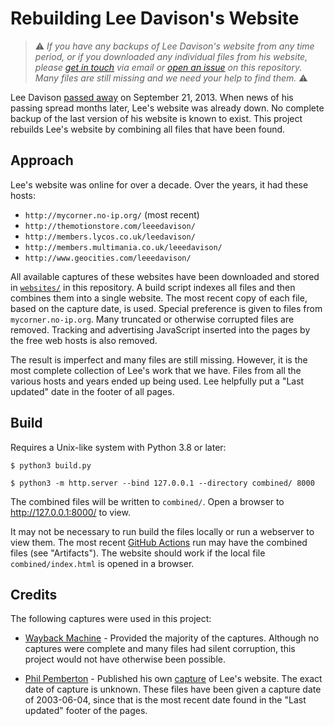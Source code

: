 # Rebuilding Lee Davison's Website

> ⚠️ *If you have any backups of Lee Davison's website from any time period, or
if you downloaded any individual files from his website, please [get in touch](https://github.com/mnaberez) via email or [open an issue](https://github.com/6502org/mycorner/issues) on this repository. Many files are still missing and we need your help to find them.* ⚠️

Lee Davison [passed away](http://forum.6502.org/viewtopic.php?f=5&t=3024) on September 21, 2013.  When news of his passing spread months later, Lee's website was already down.  No complete backup of the last version of his website is known to exist.  This project rebuilds Lee's website by combining all files that have been found.

## Approach

Lee's website was online for over a decade.  Over the years, it had these hosts:

 - `http://mycorner.no-ip.org/` (most recent)
 - `http://themotionstore.com/leeedavison/`
 - `http://members.lycos.co.uk/leedavison/`
 - `http://members.multimania.co.uk/leeedavison/`
 - `http://www.geocities.com/leeedavison/`

All available captures of these websites have been downloaded and stored in [`websites/`](./websites)
in this repository.  A build script indexes all files and then combines them into a single website.  The most recent copy of each file, based on the capture date, is used.  Special preference is given to files from `mycorner.no-ip.org`.  Many truncated or otherwise corrupted files are removed.  Tracking and advertising JavaScript inserted into the pages by the free web hosts is also removed.

The result is imperfect and many files are still missing.  However, it is the most complete collection of Lee's work that we have.  Files from all the various hosts and years ended up being used.  Lee helpfully put a "Last updated" date in the footer of all pages.

## Build

Requires a Unix-like system with Python 3.8 or later:

```text
$ python3 build.py

$ python3 -m http.server --bind 127.0.0.1 --directory combined/ 8000
```

The combined files will be written to `combined/`.  Open a browser to http://127.0.0.1:8000/ to view.

It may not be necessary to run build the files locally or run a webserver to view them.  The most recent [GitHub Actions](https://github.com/6502org/mycorner/actions) run may have the combined files (see "Artifacts").  The website should work if the local file `combined/index.html` is opened in a browser.

## Credits

The following captures were used in this project:

 - [Wayback Machine](https://archive.org/web/) - Provided the majority of the captures.  Although no captures were complete and many files had silent corruption, this project would not have otherwise been possible.

 - [Phil Pemberton](https://www.philpem.me.uk/) - Published his own [capture](https://www.philpem.me.uk/leeedavison/) of Lee's website.  The exact date of capture is unknown.  These files have been given a capture date of 2003-06-04, since that is the most recent date found in the "Last updated" footer of the pages.
